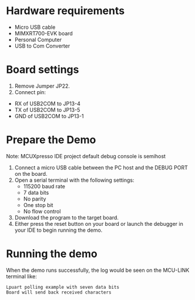 Hardware requirements
=====================
- Micro USB cable
- MIMXRT700-EVK board
- Personal Computer
- USB to Com Converter

Board settings
============
1. Remove Jumper JP22.
2. Connect pin:
- RX of USB2COM to JP13-4
- TX of USB2COM to JP13-5
- GND of USB2COM to JP13-1

Prepare the Demo
===============
Note: MCUXpresso IDE project default debug console is semihost
1. Connect a micro USB cable between the PC host and the DEBUG PORT on the board.
2.  Open a serial terminal with the following settings:
    - 115200 baud rate
    - 7 data bits
    - No parity
    - One stop bit
    - No flow control
3. Download the program to the target board.
4. Either press the reset button on your board or launch the debugger in your IDE to begin running the demo.

Running the demo
================
When the demo runs successfully, the log would be seen on the MCU-LINK terminal like:
~~~~~~~~~~~~~~~~~~~~~~~~~~~~~~~~~~~~~~~~~
Lpuart polling example with seven data bits
Board will send back received characters
~~~~~~~~~~~~~~~~~~~~~~~~~~~~~~~~~~~~~~~~~